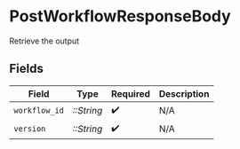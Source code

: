 # PostWorkflowResponseBody

Retrieve the output


## Fields

| Field              | Type               | Required           | Description        |
| ------------------ | ------------------ | ------------------ | ------------------ |
| `workflow_id`      | *::String*         | :heavy_check_mark: | N/A                |
| `version`          | *::String*         | :heavy_check_mark: | N/A                |